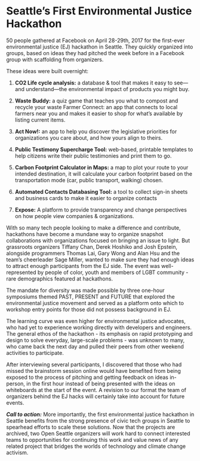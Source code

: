 # **Seattle’s First Environmental Justice Hackathon**
 
50 people gathered at Facebook on April 28-29th, 2017 for the first-ever environmental justice (EJ) hackathon in Seattle. They quickly organized into groups, based on ideas they had pitched the week before in a Facebook group with scaffolding from organizers. 
 
These ideas were built overnight: 

1. **CO2 Life cycle analysis:** a database & tool that makes it easy to see—and understand—the environmental impact of products you might buy.

2. **Waste Buddy:** a quiz game that teaches you what to compost and recycle your waste
Farmer Connect: an app that connects to local farmers near you and makes it easier to shop for what’s available by listing current items.

3. **Act Now!:** an app to help you discover the legislative priorities for organizations you care about, and how yours align to theirs. 

4. **Public Testimony Supercharge Tool:** web-based, printable templates to help citizens write their public testimonies and print them to go. 

5. **Carbon Footprint Calculator in Maps:** a map to plot your route to your intended destination, it will calculate your carbon footprint based on the transportation mode (car, public transport, walking) chosen.

6. **Automated Contacts Databasing Tool:** a tool to collect sign-in sheets and business cards to make it easier to organize contacts

7. **Expose:** A platform to provide transparency and change perspectives on how people view companies & organizations.

With so many tech people looking to make a difference and contribute, hackathons have become a mundane way to organize snapshot collaborations with organizations focused on bringing an issue to light. But grassroots organizers Tiffany Chan, Derek Hoshiko and Josh Epstein, alongside programmers Thomas Lai, Gary Wong and Alan Hsu and the team’s cheerleader Sage Miller, wanted to make sure they had enough ideas to attract enough participants from the EJ side. The event was well-represented by people of color, youth and members of LGBT community - rare demographics featured at hackathons. 

The mandate for diversity was made possible by three one-hour symposiums themed PAST, PRESENT and FUTURE that explored the environmental justice movement and served as a platform onto which to workshop entry points for those did not possess background in EJ.

The learning curve was even higher for environmental justice advocates, who had yet to experience working directly with developers and engineers. The general ethos of the hackathon - its emphasis on rapid prototyping and design to solve everyday, large-scale problems - was unknown to many, who came back the next day and pulled their peers from other weekend activities to participate. 
 
After interviewing several participants, I discovered that those who had missed the brainstorm session online would have benefited from being exposed to the process of pitching and getting feedback on ideas in-person, in the first hour instead of being presented with the ideas on whiteboards at the start of the event.  A revision to our format the team of organizers behind the EJ hacks will certainly take into account for future events.

_**Call to action:**_ More importantly, the first environmental justice hackathon in Seattle benefits from the strong presence of civic tech groups in Seattle to spearhead efforts to scale these solutions. Now that the projects are archived, two Open Seattle organizers will work hard to connect interested teams to opportunities for continuing this work and value news of any related project that bridges the worlds of technology and climate change activism. 
